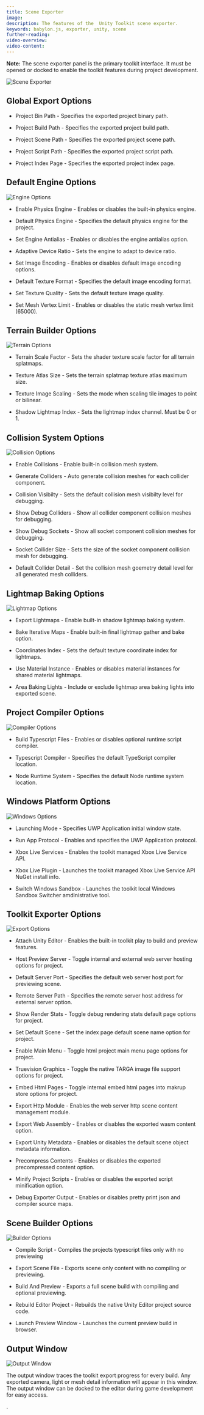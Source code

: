 ```yaml
---
title: Scene Exporter
image: 
description: The features of the  Unity Toolkit scene exporter.
keywords: babylon.js, exporter, unity, scene 
further-reading:
video-overview:
video-content:
---
```


**Note:** The scene exporter panel is the primary toolkit interface. It must be opened or docked to enable the toolkit features during project development.

![Scene Exporter](/img/exporters/unity/exporter.jpg)

## Global Export Options

* Project Bin Path        - Specifies the exported project binary path.

* Project Build Path      - Specifies the exported project build path.

* Project Scene Path      - Specifies the exported project scene path.

* Project Script Path     - Specifies the exported project script path.

* Project Index Page      - Specifies the exported project index page.

## Default Engine Options

![Engine Options](/img/exporters/unity/engine.jpg)

* Enable Physics Engine   - Enables or disables the built-in physics engine.

* Default Physics Engine  - Specifies the default physics engine for the project.

* Set Engine Antialias    - Enables or disables the engine antialias option.

* Adaptive Device Ratio   - Sets the engine to adapt to device ratio.

* Set Image Encoding      - Enables or disables default image encoding options.

* Default Texture Format  - Specifies the default image encoding format.

* Set Texture Quality     - Sets the default texture image quality.

* Set Mesh Vertex Limit   - Enables or disables the static mesh vertex limit (65000).

## Terrain Builder Options

![Terrain Options](/img/exporters/unity/terrain.jpg)

* Terrain Scale Factor    - Sets the shader texture scale factor for all terrain splatmaps.

* Texture Atlas Size      - Sets the terrain splatmap texture atlas maximum size.

* Texture Image Scaling   - Sets the mode when scaling tile images to point or bilinear.

* Shadow Lightmap Index   - Sets the lightmap index channel. Must be 0 or 1.

## Collision System Options

![Collision Options](/img/exporters/unity/collision.jpg)

* Enable Collisions       - Enable built-in collision mesh system.

* Generate Colliders      - Auto generate collision meshes for each collider component.

* Collision Visibilty     - Sets the default collision mesh visibilty level for debugging.

* Show Debug Colliders    - Show all collider component collision meshes for debugging.

* Show Debug Sockets      - Show all socket component collision meshes for debugging.

* Socket Collider Size    - Sets the size of the socket component collision mesh for debugging.

* Default Collider Detail - Set the collision mesh goemetry detail level for all generated mesh colliders.

## Lightmap Baking Options

![Lightmap Options](/img/exporters/unity/lightmap.jpg)

* Export Lightmaps        - Enable built-in shadow lightmap baking system.

* Bake Iterative Maps     - Enable built-in final lightmap gather and bake option.

* Coordinates Index       - Sets the default texture coordinate index for lightmaps.

* Use Material Instance   - Enables or disables material instances for shared material lightmaps.

* Area Baking Lights      - Include or exclude lightmap area baking lights into exported scene.

## Project Compiler Options

![Compiler Options](/img/exporters/unity/compilers.jpg)

* Build Typescript Files  - Enables or disables optional runtime script compiler.

* Typescript Compiler     - Specifies the default TypeScript compiler location.

* Node Runtime System     - Specifies the default Node runtime system location.

## Windows Platform Options

![Windows Options](/img/exporters/unity/windows.jpg)

* Launching Mode          - Specifies UWP Application initial window state.

* Run App Protocol        - Enables and specifies the UWP Application protocol.

* Xbox Live Services      - Enables the toolkit managed Xbox Live Service API.

* Xbox Live Plugin        - Launches the toolkit managed Xbox Live Service API NuGet install info.

* Switch Windows Sandbox  - Launches the toolkit local Windows Sandbox Switcher amdinistrative tool.

## Toolkit Exporter Options

![Export Options](/img/exporters/unity/export.jpg)

* Attach Unity Editor     - Enables the built-in toolkit play to build and preview features.

* Host Preview Server     - Toggle internal and external web server hosting options for project.

* Default Server Port     - Specifies the default web server host port for previewing scene.

* Remote Server Path      - Specifies the remote server host address for external server option.

* Show Render Stats       - Toggle debug rendering stats default page options for project.

* Set Default Scene       - Set the index page default scene name option for project.

* Enable Main Menu        - Toggle html project main menu page options for project.

* Truevision Graphics     - Toggle the native TARGA image file support options for project.

* Embed Html Pages        - Toggle internal embed html pages into makrup store options for project.

* Export Http Module      - Enables the web server http scene content management module.

* Export Web Assembly     - Enables or disables the exported wasm content option.

* Export Unity Metadata   - Enables or disables the default scene object metadata information.

* Precompress Contents    - Enables or disables the exported precompressed content option.

* Minify Project Scripts  - Enables or disables the exported script minification option.

* Debug Exporter Output   - Enables or disables pretty print json and compiler source maps.

## Scene Builder Options

![Builder Options](/img/exporters/unity/builder.jpg)

* Compile Script          - Compiles the projects typescript files only with no previewing

* Export Scene File       - Exports scene only content with no compiling or previewing.

* Build And Preview       - Exports a full scene build with compiling and optional previewing.

* Rebuild Editor Project  - Rebuilds the native Unity Editor project source code.

* Launch Preview Window   - Launches the current preview build in browser.


## Output Window

![Output Window](/img/exporters/unity/output.jpg)

The output window traces the toolkit export progress for every build. Any exported camera, light or mesh detail information will appear in this window. The output window can be docked to the editor during game development for easy access.

.
